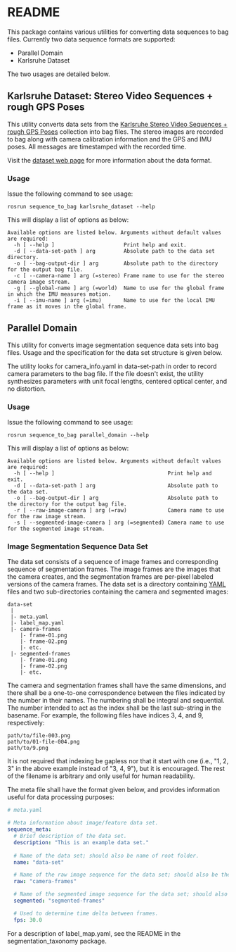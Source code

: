 # README #

This package contains various utilities for converting data sequences to bag files. Currently two data sequence formats are supported:
* Parallel Domain
* Karlsruhe Dataset

The two usages are detailed below.

## Karlsruhe Dataset: Stereo Video Sequences + rough GPS Poses ##

This utility converts data sets from the [Karlsruhe Stereo Video Sequences + rough GPS Poses](http://www.cvlibs.net/datasets/karlsruhe_sequences/) collection
into bag files. The stereo images are recorded to bag along with camera calibration
information and the GPS and IMU poses. All messages are timestamped with the
recorded time.

Visit the [dataset web page](http://www.cvlibs.net/datasets/karlsruhe_sequences/) for more information about the data format.

### Usage ###

Issue the following command to see usage:

    rosrun sequence_to_bag karlsruhe_dataset --help

This will display a list of options as below:

    Available options are listed below. Arguments without default values are required:
      -h [ --help ]                      Print help and exit.
      -d [ --data-set-path ] arg         Absolute path to the data set directory.
      -o [ --bag-output-dir ] arg        Absolute path to the directory for the output bag file.
      -c [ --camera-name ] arg (=stereo) Frame name to use for the stereo camera image stream.
      -g [ --global-name ] arg (=world)  Name to use for the global frame in which the IMU measures motion.
      -i [ --imu-name ] arg (=imu)       Name to use for the local IMU frame as it moves in the global frame.

## Parallel Domain ##

This utility for converts image segmentation sequence data sets into bag files.
Usage and the specification for the data set structure is given below.

The utility looks for camera\_info.yaml in data-set-path in order to record
camera parameters to the bag file. If the file doesn't exist, the utility
synthesizes parameters with unit focal lengths, centered optical center, and no
distortion.

### Usage ###

Issue the following command to see usage:

    rosrun sequence_to_bag parallel_domain --help

This will display a list of options as below:

    Available options are listed below. Arguments without default values are required:
      -h [ --help ]                                    Print help and exit.
      -d [ --data-set-path ] arg                       Absolute path to the data set.
      -o [ --bag-output-dir ] arg                      Absolute path to the directory for the output bag file.
      -r [ --raw-image-camera ] arg (=raw)             Camera name to use for the raw image stream.
      -s [ --segmented-image-camera ] arg (=segmented) Camera name to use for the segmented image stream.

### Image Segmentation Sequence Data Set ###

The data set consists of a sequence of image frames and corresponding sequence
of segmentation frames. The image frames are the images that the camera creates,
and the segmentation frames are per-pixel labeled versions of the camera frames.
The data set is a directory containing [YAML](http://www.yaml.org/start.html)
files and two sub-directories containing the camera and segmented images:

    data-set
     |
     |- meta.yaml
     |- label_map.yaml
     |- camera-frames
        |- frame-01.png
        |- frame-02.png
        |- etc.
     |- segmented-frames
        |- frame-01.png
        |- frame-02.png
        |- etc.

The camera and segmentation frames shall have the same dimensions, and there
shall be a one-to-one correspondence between the files indicated by the number
in their names. The numbering shall be integral and sequential. The number
intended to act as the index shall be the last sub-string in the basename. For
example, the following files have indices 3, 4, and 9, respectively:

    path/to/file-003.png
    path/to/01-file-004.png
    path/to/9.png

It is not required that indexing be gapless nor that it start with one
(i.e., "1, 2, 3" in the above example instead of "3, 4, 9"), but it is
encouraged. The rest of the filename is arbitrary and only useful for human
readability.

The meta file shall have the format given below, and provides information useful
for data processing purposes:

```yaml
# meta.yaml

# Meta information about image/feature data set.
sequence_meta:
  # Brief description of the data set.
  description: "This is an example data set."
  
  # Name of the data set; should also be name of root folder.
  name: "data-set"

  # Name of the raw image sequence for the data set; should also be the name of the folder containing the images.
  raw: "camera-frames"

  # Name of the segmented image sequence for the data set; should also be the name of the folder containing the images.
  segmented: "segmented-frames"

  # Used to determine time delta between frames.
  fps: 30.0
```
For a description of label\_map.yaml, see the README in the
segmentation\_taxonomy package.


